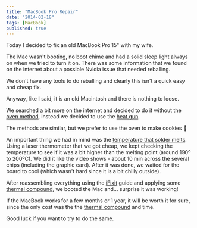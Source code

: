 ```yaml
---
title: "MacBook Pro Repair"
date: "2014-02-18"
tags: [MacBook]
published: true
---
```


Today I decided to fix an old MacBook Pro 15" with my wife.

The Mac wasn't booting, no boot chime and had a solid sleep light always on when we tried to turn it on.
There was some information that we found on the internet about a possible Nvidia issue that needed reballing.

We don't have any tools to do reballing and clearly this isn't a quick easy and cheap fix.

Anyway, like I said, it is an old Macintosh and there is nothing to loose.

We searched a bit more on the internet and decided to do it without the [oven method](https://www.youtube.com/watch?v=Ztzv2OlQJuU), instead we decided to use the [heat gun](https://www.youtube.com/watch?v=iP4HwYD9LaQ).

The methods are similar, but we prefer to use the oven to make cookies 🙂

An important thing we had in mind was the [temperature that solder melts](https://en.wikipedia.org/wiki/Solder). Using a laser thermometer that we got cheap, we kept checking the temperature to see if it was a bit higher than the melting point (around 190º to 200ºC). We did it like the video shows - about 10 min across the several chips (including the graphic card). After it was done, we waited for the board to cool (which wasn't hard since it is a bit chilly outside).

After reassembling everything using the [iFixit](https://www.ifixit.com) guide and applying some [thermal compound](https://en.wikipedia.org/wiki/Thermal_grease), we booted the Mac and... surprise it was working!

If the MacBook works for a few months or 1 year, it will be worth it for sure, since the only cost was the the [thermal compound](https://en.wikipedia.org/wiki/Thermal_grease) and time.

Good luck if you want to try to do the same.

